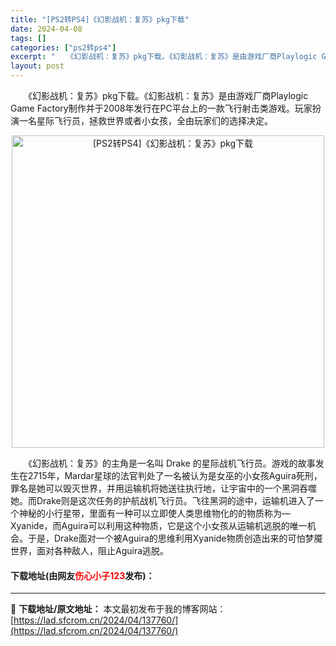 ```yaml
---
title: "[PS2转PS4]《幻影战机：复苏》pkg下载"
date: 2024-04-08
tags: []
categories: ["ps2转ps4"]
excerpt: "　　《幻影战机：复苏》pkg下载。《幻影战机：复苏》是由游戏厂商Playlogic Game Factory制作并于2008年发行在PC平台上的一款飞行射击类游戏。玩家扮演一名星际飞行员，拯救世界或者小女孩，全由玩家们的选择决定。 　　《幻影战机：复苏》的主角是一名叫 Drake 的星际战机飞行员。&hellip;"
layout: post
---
```


 <p>　　《幻影战机：复苏》pkg下载。《幻影战机：复苏》是由游戏厂商Playlogic Game Factory制作并于2008年发行在PC平台上的一款飞行射击类游戏。玩家扮演一名星际飞行员，拯救世界或者小女孩，全由玩家们的选择决定。</p> <p align="center"><img align="" border="0" src="https://lad.sfcrom.cn/wp-content/uploads/2024/04/20240408_6613f7b9947c4.webp" width="500" alt="[PS2转PS4]《幻影战机：复苏》pkg下载" /></p> <p>　　《幻影战机：复苏》的主角是一名叫 Drake 的星际战机飞行员。游戏的故事发生在2715年，Mardar星球的法官判处了一名被认为是女巫的小女孩Aguira死刑，罪名是她可以毁灭世界，并用运输机将她送往执行地，让宇宙中的一个黑洞吞噬她。而Drake则是这次任务的护航战机飞行员。飞往黑洞的途中，运输机进入了一个神秘的小行星带，里面有一种可以立即使人类思维物化的的物质称为&mdash;Xyanide，而Aguira可以利用这种物质，它是这个小女孩从运输机逃脱的唯一机会。于是，Drake面对一个被Aguira的思维利用Xyanide物质创造出来的可怕梦魇世界，面对各种敌人，阻止Aguira逃脱。</p> <p><h4>下载地址(由网友<font color="red">伤心小子123</font>发布)：</h4></p> 

---
📖 **下载地址/原文地址：** 本文最初发布于我的博客网站：[https://lad.sfcrom.cn/2024/04/137760/](https://lad.sfcrom.cn/2024/04/137760/)

